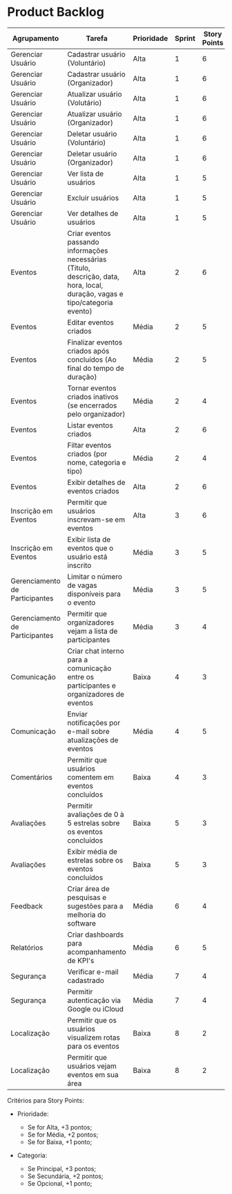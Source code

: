 # Product Backlog

| Agrupamento | Tarefa | Prioridade | Sprint | Story Points | Impactados | Categoria |
| ----------- | ------ | --------   | ------ | ------------ | ---------- | --------- |
| Gerenciar Usuário | Cadastrar usuário (Voluntário) | Alta  | 1 | 6 | Usuário Voluntário | Principal |
| Gerenciar Usuário | Cadastrar usuário (Organizador) | Alta  | 1 | 6 | Usuário Organizador  | Principal |
| Gerenciar Usuário | Atualizar usuário (Volutário) | Alta  | 1 | 6 | Usuário Voluntário  | Principal |
| Gerenciar Usuário | Atualizar usuário (Organizador) | Alta  | 1 | 6 | Usuário Organizador  | Principal |
| Gerenciar Usuário | Deletar usuário (Voluntário) | Alta  | 1 | 6 | Usuário Voluntário  | Principal |
| Gerenciar Usuário | Deletar usuário (Organizador) | Alta  | 1 | 6 | Usuário Organizador  | Principal |
| Gerenciar Usuário | Ver lista de usuários | Alta  | 1 | 5 | Administrador  | Secundária |
| Gerenciar Usuário | Excluir usuários | Alta  | 1 | 5 | Administrador  | Secundária |
| Gerenciar Usuário | Ver detalhes de usuários | Alta  | 1 | 5 | Administrador  | Secundária |
| Eventos | Criar eventos passando informações necessárias (Titulo, descrição, data, hora, local, duração, vagas e tipo/categoria evento) | Alta  | 2 | 6 | Usuário Organizador  | Principal |
| Eventos | Editar eventos criados | Média  | 2 | 5 | Usuário Organizador  | Principal |
| Eventos | Finalizar eventos criados após concluídos (Ao final do tempo de duração) | Média | 2 | 5 | Usuário Organizador  | Principal |
| Eventos | Tornar eventos criados inativos (se encerrados pelo organizador) | Média | 2 | 4 | Usuário Organizador  | Secundária |
| Eventos | Listar eventos criados | Alta | 2 | 6 | Usuários Gerais  | Principal |
| Eventos | Filtar eventos criados (por nome, categoria e tipo) | Média  | 2 | 4 | Usuários Gerais  | Secundária |
| Eventos | Exibir detalhes de eventos criados | Alta  | 2 | 6 | Usuários Gerais  | Principal |
| Inscrição em Eventos | Permitir que usuários inscrevam-se em eventos | Alta  | 3 | 6 | Usuários Gerais  | Principal |
| Inscrição em Eventos | Exibir lista de eventos que o usuário está inscrito | Média  | 3 | 5 | Usuários Gerais  | Principal |
| Gerenciamento de Participantes | Limitar o número de vagas disponíveis para o evento | Média  | 3 | 5 | Usuário Organizador  | Principal |
| Gerenciamento de Participantes | Permitir que organizadores vejam a lista de participantes | Média  | 3 | 4 | Usuário Organizador  | Secundária |
| Comunicação | Criar chat interno para a comunicação entre os participantes e organizadores de eventos | Baixa  | 4 | 3 | Usuários Gerais  | Secundária |
| Comunicação | Enviar notificações por e-mail sobre atualizações de eventos | Média  | 4 | 5 | Usuários Gerais  | Secundária |
| Comentários  | Permitir que usuários comentem em eventos concluídos | Baixa  | 4 | 3 | Usuários Gerais  | Secundária |
| Avaliações | Permitir avaliações de 0 à 5 estrelas sobre os eventos concluídos  | Baixa  | 5 | 3 | Usuários Gerais  | Secundária |
| Avaliações | Exibir média de estrelas sobre os eventos concluídos  | Baixa  | 5 | 3 | Usuários Gerais  | Secundária |
| Feedback | Criar área de pesquisas e sugestões para a melhoria do software | Média  | 6 | 4 | Usuários Gerais  | Secundária |
| Relatórios | Criar dashboards para acompanhamento de KPI's | Média  | 6 | 5 | Administradores  | Principal |
| Segurança | Verificar e-mail cadastrado | Média  | 7 | 4 | Usuários Gerais  | Secundária |
| Segurança | Permitir autenticação via Google ou iCloud | Média  | 7 | 4 | Usuários Gerais  | Opcional |
| Localização | Permitir que os usuários visualizem rotas para os eventos | Baixa  | 8 | 2 | Usuários Gerais  | Opcional |
| Localização | Permitir que usuários vejam eventos em sua área | Baixa  | 8 | 2 | Usuários Gerais  | Opcional |



Critérios para Story Points:
- Prioridade:
  - Se for Alta, +3 pontos;
  - Se for Média, +2 pontos;
  - Se for Baixa, +1 ponto;

- Categoria:
  - Se Principal, +3 pontos;
  - Se Secundária, +2 pontos;
  - Se Opcional, +1 ponto;

